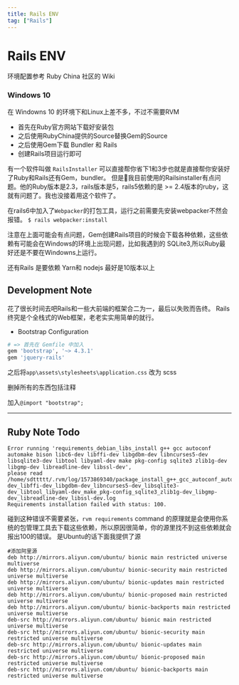 ```yaml
---
title: Rails ENV
tag: ["Rails"]
---
```


# Rails ENV

 环境配置参考 Ruby China 社区的 Wiki

### Windows 10

在 Windowns 10 的环境下和Linux上差不多，不过不需要RVM
- 首先在Ruby官方网站下载好安装包
- 之后使用RubyChina提供的Source替换Gem的Source
- 之后使用Gem下载 Bundler 和 Rails
- 创建Rails项目运行即可

有一个软件叫做 <code>RailsInstaller</code> 可以直接帮你省下1和3步也就是直接帮你安装好了Ruby和Rails还有Gem，bundler。
但是🙅我目前使用的Railsinstaller有点问题。他的Ruby版本是2.3，rails版本是5，rails5依赖的是 >= 2.4版本的ruby，这就有问题了。我也没接着用这个软件了。

在rails6中加入了<code>Webpacker</code>的打包工具，运行之前需要先安装webpacker不然会报错。 <code>$ rails webpacker:install</code>

注意在上面可能会有点问题，Gem创建Rails项目的时候会下载各种依赖，这些依赖有可能会在Windows的环境上出现问题，比如我遇到的 SQLite3,所以Ruby最好还是不要在Windowns上运行。

还有Rails 是要依赖 Yarn和 nodejs 最好是10版本以上

## Development Note

花了很长时间去吧Rails和一些大前端的框架合二为一，最后以失败而告终。
Rails终究是个全栈式的Web框架，老老实实用简单的就行。

- Bootstrap Configuration

```ruby
# => 首先在 Gemfile 中加入
gem 'bootstrap', '~> 4.3.1'
gem 'jquery-rails'
```
之后将<code>app\assets\stylesheets\application.css</code> 改为 scss

删掉所有的东西包括注释

加入<code>@import "bootstrap";</code>

---

## Ruby Note Todo

```
Error running 'requirements_debian_libs_install g++ gcc autoconf automake bison libc6-dev libffi-dev libgdbm-dev libncurses5-dev libsqlite3-dev libtool libyaml-dev make pkg-config sqlite3 zlib1g-dev libgmp-dev libreadline-dev libssl-dev',
please read /home/sdttttt/.rvm/log/1573869340/package_install_g++_gcc_autoconf_automake_bison_libc6-dev_libffi-dev_libgdbm-dev_libncurses5-dev_libsqlite3-dev_libtool_libyaml-dev_make_pkg-config_sqlite3_zlib1g-dev_libgmp-dev_libreadline-dev_libssl-dev.log
Requirements installation failed with status: 100.
```

碰到这种错误不需要紧张，<code>rvm requirements</code> command 的原理就是会使用你系统的包管理工具去下载这些依赖，所以原因很简单，你的源里找不到这些依赖就会报出100的错误。
是Ubuntu的话下面我提供了源

```
#添加阿里源
deb http://mirrors.aliyun.com/ubuntu/ bionic main restricted universe multiverse
deb http://mirrors.aliyun.com/ubuntu/ bionic-security main restricted universe multiverse
deb http://mirrors.aliyun.com/ubuntu/ bionic-updates main restricted universe multiverse
deb http://mirrors.aliyun.com/ubuntu/ bionic-proposed main restricted universe multiverse
deb http://mirrors.aliyun.com/ubuntu/ bionic-backports main restricted universe multiverse
deb-src http://mirrors.aliyun.com/ubuntu/ bionic main restricted universe multiverse
deb-src http://mirrors.aliyun.com/ubuntu/ bionic-security main restricted universe multiverse
deb-src http://mirrors.aliyun.com/ubuntu/ bionic-updates main restricted universe multiverse
deb-src http://mirrors.aliyun.com/ubuntu/ bionic-proposed main restricted universe multiverse
deb-src http://mirrors.aliyun.com/ubuntu/ bionic-backports main restricted universe multiverse
```
